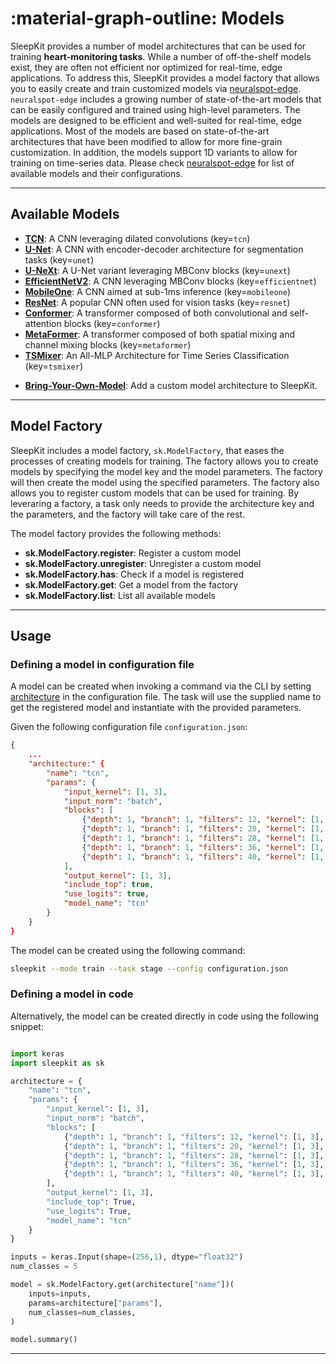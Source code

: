 # :material-graph-outline: Models

SleepKit provides a number of model architectures that can be used for training __heart-monitoring tasks__. While a number of off-the-shelf models exist, they are often not efficient nor optimized for real-time, edge applications. To address this, SleepKit provides a model factory that allows you to easily create and train customized models via [neuralspot-edge](https://ambiqai.github.io/neuralspot-edge/). `neuralspot-edge` includes a growing number of state-of-the-art models that can be easily configured and trained using high-level parameters. The models are designed to be efficient and well-suited for real-time, edge applications. Most of the models are based on state-of-the-art architectures that have been modified to allow for more fine-grain customization. In addition, the models support 1D variants to allow for training on time-series data. Please check [neuralspot-edge](https://ambiqai.github.io/neuralspot-edge/) for list of available models and their configurations.

---

## <span class="sk-h2-span">Available Models</span>

- **[TCN](https://ambiqai.github.io/neuralspot-edge/models/tcn)**: A CNN leveraging dilated convolutions (key=`tcn`)
- **[U-Net](https://ambiqai.github.io/neuralspot-edge/models/unet)**: A CNN with encoder-decoder architecture for segmentation tasks (key=`unet`)
- **[U-NeXt](https://ambiqai.github.io/neuralspot-edge/models/unext)**: A U-Net variant leveraging MBConv blocks (key=`unext`)
- **[EfficientNetV2](https://ambiqai.github.io/neuralspot-edge/models/efficientnet)**: A CNN leveraging MBConv blocks (key=`efficientnet`)
- **[MobileOne](https://ambiqai.github.io/neuralspot-edge/models/mobileone)**: A CNN aimed at sub-1ms inference (key=`mobileone`)
- **[ResNet](https://ambiqai.github.io/neuralspot-edge/models/resnet)**: A popular CNN often used for vision tasks (key=`resnet`)
- **[Conformer](https://ambiqai.github.io/neuralspot-edge/models/conformer)**: A transformer composed of both convolutional and self-attention blocks (key=`conformer`)
- **[MetaFormer](https://ambiqai.github.io/neuralspot-edge/models/metaformer)**: A transformer composed of both spatial mixing and channel mixing blocks (key=`metaformer`)
- **[TSMixer](https://ambiqai.github.io/neuralspot-edge/models/tsmixer)**: An All-MLP Architecture for Time Series Classification (key=`tsmixer`)
* **[Bring-Your-Own-Model](./byom.md)**: Add a custom model architecture to SleepKit.

---

## <span class="sk-h2-span">Model Factory</span>

SleepKit includes a model factory, `sk.ModelFactory`, that eases the processes of creating models for training. The factory allows you to create models by specifying the model key and the model parameters. The factory will then create the model using the specified parameters. The factory also allows you to register custom models that can be used for training. By leveraring a factory, a task only needs to provide the architecture key and the parameters, and the factory will take care of the rest.

The model factory provides the following methods:

* **sk.ModelFactory.register**: Register a custom model
* **sk.ModelFactory.unregister**: Unregister a custom model
* **sk.ModelFactory.has**: Check if a model is registered
* **sk.ModelFactory.get**: Get a model from the factory
* **sk.ModelFactory.list**: List all available models

---

## <span class="sk-h2-span">Usage</span>

### Defining a model in configuration file

A model can be created when invoking a command via the CLI by setting [architecture](../modes/configuration.md#taskparams) in the configuration file. The task will use the supplied name to get the registered model and instantiate with the provided parameters.

Given the following configuration file `configuration.json`:

```json
{
    ...
    "architecture:" {
        "name": "tcn",
        "params": {
            "input_kernel": [1, 3],
            "input_norm": "batch",
            "blocks": [
                {"depth": 1, "branch": 1, "filters": 12, "kernel": [1, 3], "dilation": [1, 1], "dropout": 0.10, "ex_ratio": 1, "se_ratio": 0, "norm": "batch"},
                {"depth": 1, "branch": 1, "filters": 20, "kernel": [1, 3], "dilation": [1, 1], "dropout": 0.10, "ex_ratio": 1, "se_ratio": 2, "norm": "batch"},
                {"depth": 1, "branch": 1, "filters": 28, "kernel": [1, 3], "dilation": [1, 2], "dropout": 0.10, "ex_ratio": 1, "se_ratio": 2, "norm": "batch"},
                {"depth": 1, "branch": 1, "filters": 36, "kernel": [1, 3], "dilation": [1, 4], "dropout": 0.10, "ex_ratio": 1, "se_ratio": 2, "norm": "batch"},
                {"depth": 1, "branch": 1, "filters": 40, "kernel": [1, 3], "dilation": [1, 8], "dropout": 0.10, "ex_ratio": 1, "se_ratio": 2, "norm": "batch"}
            ],
            "output_kernel": [1, 3],
            "include_top": true,
            "use_logits": true,
            "model_name": "tcn"
        }
    }
}
```

The model can be created using the following command:

```bash
sleepkit --mode train --task stage --config configuration.json
```


### Defining a model in code

Alternatively, the model can be created directly in code using the following snippet:

```py linenums="1"

import keras
import sleepkit as sk

architecture = {
    "name": "tcn",
    "params": {
        "input_kernel": [1, 3],
        "input_norm": "batch",
        "blocks": [
            {"depth": 1, "branch": 1, "filters": 12, "kernel": [1, 3], "dilation": [1, 1], "dropout": 0.10, "ex_ratio": 1, "se_ratio": 0, "norm": "batch"},
            {"depth": 1, "branch": 1, "filters": 20, "kernel": [1, 3], "dilation": [1, 1], "dropout": 0.10, "ex_ratio": 1, "se_ratio": 2, "norm": "batch"},
            {"depth": 1, "branch": 1, "filters": 28, "kernel": [1, 3], "dilation": [1, 2], "dropout": 0.10, "ex_ratio": 1, "se_ratio": 2, "norm": "batch"},
            {"depth": 1, "branch": 1, "filters": 36, "kernel": [1, 3], "dilation": [1, 4], "dropout": 0.10, "ex_ratio": 1, "se_ratio": 2, "norm": "batch"},
            {"depth": 1, "branch": 1, "filters": 40, "kernel": [1, 3], "dilation": [1, 8], "dropout": 0.10, "ex_ratio": 1, "se_ratio": 2, "norm": "batch"}
        ],
        "output_kernel": [1, 3],
        "include_top": True,
        "use_logits": True,
        "model_name": "tcn"
    }
}

inputs = keras.Input(shape=(256,1), dtype="float32")
num_classes = 5

model = sk.ModelFactory.get(architecture["name"])(
    inputs=inputs,
    params=architecture["params"],
    num_classes=num_classes,
)

model.summary()
```

---
